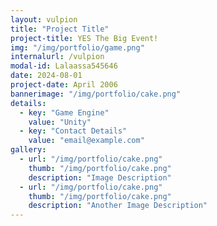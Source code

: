 ```yaml
---
layout: vulpion
title: "Project Title"
project-title: YES The Big Event!
img: "/img/portfolio/game.png"
internalurl: /vulpion
modal-id: Lalaassa545646
date: 2024-08-01
project-date: April 2006
bannerimage: "/img/portfolio/cake.png"
details:
  - key: "Game Engine"
    value: "Unity"
  - key: "Contact Details"
    value: "email@example.com"
gallery:
  - url: "/img/portfolio/cake.png"
    thumb: "/img/portfolio/cake.png"
    description: "Image Description"
  - url: "/img/portfolio/cake.png"
    thumb: "/img/portfolio/cake.png"
    description: "Another Image Description"
---
```



